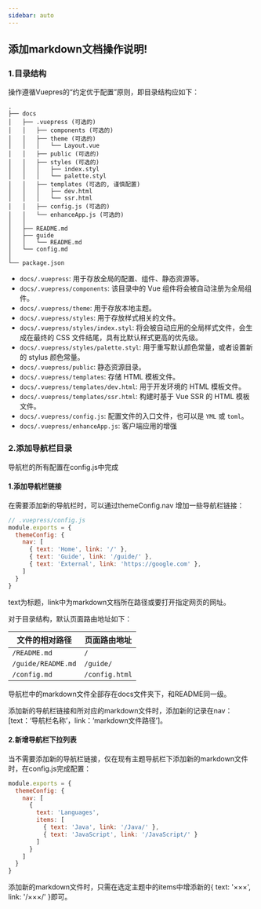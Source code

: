```yaml
---
sidebar: auto
---
```


## 添加markdown文档操作说明!

### 1.目录结构

操作遵循Vuepres的“约定优于配置”原则，即目录结构应如下：

```vuepress
.
├── docs
│   ├── .vuepress (可选的)
│   │   ├── components (可选的)
│   │   ├── theme (可选的)
│   │   │   └── Layout.vue
│   │   ├── public (可选的)
│   │   ├── styles (可选的)
│   │   │   ├── index.styl
│   │   │   └── palette.styl
│   │   ├── templates (可选的, 谨慎配置)
│   │   │   ├── dev.html
│   │   │   └── ssr.html
│   │   ├── config.js (可选的)
│   │   └── enhanceApp.js (可选的)
│   │ 
│   ├── README.md
│   ├── guide
│   │   └── README.md
│   └── config.md
│ 
└── package.json
```

- `docs/.vuepress`: 用于存放全局的配置、组件、静态资源等。
- `docs/.vuepress/components`: 该目录中的 Vue 组件将会被自动注册为全局组件。
- `docs/.vuepress/theme`: 用于存放本地主题。
- `docs/.vuepress/styles`: 用于存放样式相关的文件。
- `docs/.vuepress/styles/index.styl`: 将会被自动应用的全局样式文件，会生成在最终的 CSS 文件结尾，具有比默认样式更高的优先级。
- `docs/.vuepress/styles/palette.styl`: 用于重写默认颜色常量，或者设置新的 stylus 颜色常量。
- `docs/.vuepress/public`: 静态资源目录。
- `docs/.vuepress/templates`: 存储 HTML 模板文件。
- `docs/.vuepress/templates/dev.html`: 用于开发环境的 HTML 模板文件。
- `docs/.vuepress/templates/ssr.html`: 构建时基于 Vue SSR 的 HTML 模板文件。
- `docs/.vuepress/config.js`: 配置文件的入口文件，也可以是 `YML` 或 `toml`。
- `docs/.vuepress/enhanceApp.js`: 客户端应用的增强

### 2.添加导航栏目录

导航栏的所有配置在config.js中完成

#### 1.添加导航栏链接

在需要添加新的导航栏时，可以通过themeConfig.nav 增加一些导航栏链接：

```js
// .vuepress/config.js
module.exports = {
  themeConfig: {
    nav: [
      { text: 'Home', link: '/' },
      { text: 'Guide', link: '/guide/' },
      { text: 'External', link: 'https://google.com' },
    ]
  }
}
```

text为标题，link中为markdown文档所在路径或要打开指定网页的网址。

对于目录结构，默认页面路由地址如下：

| 文件的相对路径     | 页面路由地址   |
| ------------------ | -------------- |
| `/README.md`       | `/`            |
| `/guide/README.md` | `/guide/`      |
| `/config.md`       | `/config.html` |

导航栏中的markdown文件全部存在docs文件夹下，和README同一级。

添加新的导航栏链接和所对应的markdown文件时，添加新的记录在nav：[text：‘导航栏名称’，link：‘markdown文件路径’]。

#### 2.新增导航栏下拉列表

当不需要添加新的导航栏链接，仅在现有主题导航栏下添加新的markdown文件时，在config.js完成配置：

```js
module.exports = {
  themeConfig: {
    nav: [
      {
        text: 'Languages',
        items: [
          { text: 'Java', link: '/Java/' },
          { text: 'JavaScript', link: '/JavaScript/' }
        ]
      }
    ]
  }
}
```

添加新的markdown文件时，只需在选定主题中的items中增添新的{ text: '×××', link: '/×××/' }即可。